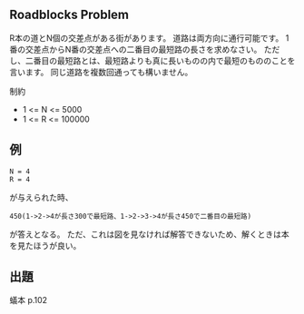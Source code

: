 Roadblocks Problem
----

R本の道とN個の交差点がある街があります。
道路は両方向に通行可能です。
1番の交差点からN番の交差点への二番目の最短路の長さを求めなさい。
ただし、二番目の最短路とは、最短路よりも真に長いものの内で最短のもののことを言います。
同じ道路を複数回通っても構いません。

制約

* 1 <= N <= 5000
* 1 <= R <= 100000

## 例

    N = 4
    R = 4

が与えられた時、

    450(1->2->4が長さ300で最短路、1->2->3->4が長さ450で二番目の最短路)

が答えとなる。
ただ、これは図を見なければ解答できないため、解くときは本を見たほうが良い。

## 出題

蟻本 p.102
